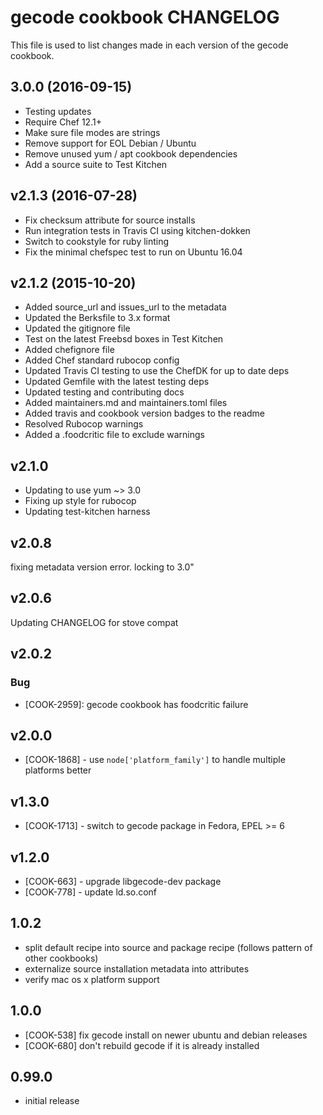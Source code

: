 # gecode cookbook CHANGELOG

This file is used to list changes made in each version of the gecode cookbook.

## 3.0.0 (2016-09-15)
- Testing updates
- Require Chef 12.1+
- Make sure file modes are strings
- Remove support for EOL Debian / Ubuntu
- Remove unused yum / apt cookbook dependencies
- Add a source suite to Test Kitchen

## v2.1.3 (2016-07-28)

- Fix checksum attribute for source installs
- Run integration tests in Travis CI using kitchen-dokken
- Switch to cookstyle for ruby linting
- Fix the minimal chefspec test to run on Ubuntu 16.04

## v2.1.2 (2015-10-20)

- Added source_url and issues_url to the metadata
- Updated the Berksfile to 3.x format
- Updated the gitignore file
- Test on the latest Freebsd boxes in Test Kitchen
- Added chefignore file
- Added Chef standard rubocop config
- Updated Travis CI testing to use the ChefDK for up to date deps
- Updated Gemfile with the latest testing deps
- Updated testing and contributing docs
- Added maintainers.md and maintainers.toml files
- Added travis and cookbook version badges to the readme
- Resolved Rubocop warnings
- Added a .foodcritic file to exclude warnings

## v2.1.0

- Updating to use yum ~> 3.0
- Fixing up style for rubocop
- Updating test-kitchen harness

## v2.0.8

fixing metadata version error. locking to 3.0"

## v2.0.6

Updating CHANGELOG for stove compat

## v2.0.2

### Bug

- [COOK-2959]: gecode cookbook has foodcritic failure

## v2.0.0

- [COOK-1868] - use `node['platform_family']` to handle multiple platforms better

## v1.3.0

- [COOK-1713] - switch to gecode package in Fedora, EPEL >= 6

## v1.2.0

- [COOK-663] - upgrade libgecode-dev package
- [COOK-778] - update ld.so.conf

## 1.0.2

- split default recipe into source and package recipe (follows pattern of other cookbooks)
- externalize source installation metadata into attributes
- verify mac os x platform support

## 1.0.0

- [COOK-538] fix gecode install on newer ubuntu and debian releases
- [COOK-680] don't rebuild gecode if it is already installed

## 0.99.0

- initial release

